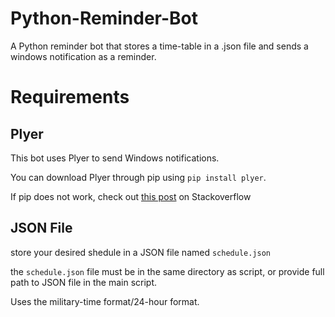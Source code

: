 # Python-Reminder-Bot
A Python reminder bot that stores a time-table in a .json file and sends a windows notification as a reminder.

# Requirements
## Plyer
This bot uses Plyer to send Windows notifications.

You can download Plyer through pip using `pip install plyer`.

If pip does not work, check out [this post](https://stackoverflow.com/questions/23708898/pip-is-not-recognized-as-an-internal-or-external-command) on Stackoverflow

## JSON File
store your desired shedule in a JSON file named `schedule.json`

the `schedule.json` file must be in the same directory as script, or provide full path to JSON file in the main script.

Uses the military-time format/24-hour format.

